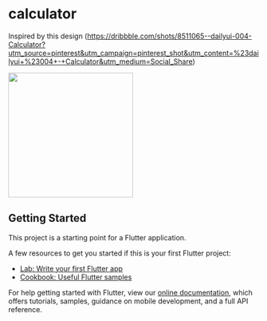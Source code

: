 # calculator
Inspired by  this design (https://dribbble.com/shots/8511065--dailyui-004-Calculator?utm_source=pinterest&utm_campaign=pinterest_shot&utm_content=%23dailyui+%23004+-+Calculator&utm_medium=Social_Share)

<img src="https://cdn.dribbble.com/users/2749570/screenshots/8511065/media/cbfbb9fd79e7b1107b8f7e65091b0fb3.jpg" width="250">

## Getting Started

This project is a starting point for a Flutter application.

A few resources to get you started if this is your first Flutter project:

- [Lab: Write your first Flutter app](https://flutter.dev/docs/get-started/codelab)
- [Cookbook: Useful Flutter samples](https://flutter.dev/docs/cookbook)

For help getting started with Flutter, view our
[online documentation](https://flutter.dev/docs), which offers tutorials,
samples, guidance on mobile development, and a full API reference.
